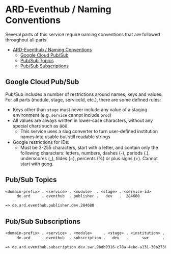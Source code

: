 # ARD-Eventhub / Naming Conventions

Several parts of this service require naming conventions that are followed throughout all parts.  

- [ARD-Eventhub / Naming Conventions](#ard-eventhub--naming-conventions)
  - [Google Cloud Pub/Sub](#google-cloud-pubsub)
  - [Pub/Sub Topics](#pubsub-topics)
  - [Pub/Sub Subscriptions](#pubsub-subscriptions)

## Google Cloud Pub/Sub

Pub/Sub includes a number of restrictions around names, keys and values. For all parts (module, stage, serviceId, etc.), there are some defined rules:

- Keys other than `stage` must never include any value of a staging environment (e.g. `service` cannot include `prod`)
- All values are always written in lower-case characters, without any special chars such as äöü.
  - This service uses a slug converter to turn user-defined institution names into usable but still readable strings
- Google restrictions for IDs:
  - Must be 3-255 characters, start with a letter, and contain only the following characters: letters, numbers, dashes (-), periods (.), underscores (_), tildes (~), percents (%) or plus signs (+). Cannot start with goog.

## Pub/Sub Topics

```txt
<domain-prefix> . <service> . <module>  . <stage> . <service-id>
     de.ard     . eventhub  . publisher .   dev   .  284680

=> de.ard.eventhub.publisher.dev.284680
```

## Pub/Sub Subscriptions

```txt
<domain-prefix> . <service> . <module>     . <stage> . <institution> . <uid>
     de.ard     . eventhub  . subscription .   dev   .      swr      . 9bdb9316-c78a-4ebe-a131-30b2738435a3

=> de.ard.eventhub.subscription.dev.swr.9bdb9316-c78a-4ebe-a131-30b2738435a3
```
